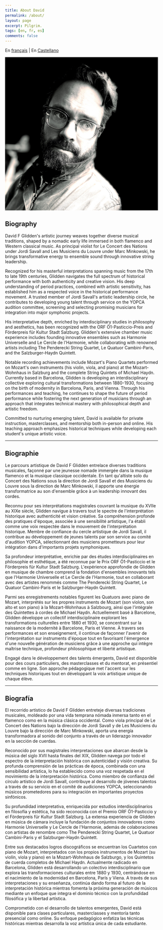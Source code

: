 ```yaml
---
title: About David
permalink: /about/
layout: page
excerpt: Pilgrim.
tags: [en, fr, es]
comments: false
---
```

En <a id="user-content-biographie" class="anchor" aria-label="Permalink: Biographie" href="#biographie">français</a> | En <a id="user-content-biografía" class="anchor" aria-label="Permalink: Biografía" href="#biografía">Castellano</a>

<img src="/assets/img/dfg.jpg">

## Biography

David F Glidden's artistic journey weaves together diverse musical traditions, shaped by a nomadic early life immersed in both flamenco and Western classical music. As principal violist for Le Concert des Nations under Jordi Savall and Les Musiciens du Louvre under Marc Minkowski, he brings transformative energy to ensemble sound through innovative string leadership.

Recognized for his masterful interpretations spanning music from the 17th to late 19th centuries, Glidden navigates the full spectrum of historical performance with both authenticity and creative vision. His deep understanding of period practices, combined with artistic sensitivity, has established him as a respected voice in the historical performance movement. A trusted member of Jordi Savall's artistic leadership circle, he contributes to developing young talent through service on the YOPCA audition committee, screening and selecting promising musicians for integration into major symphonic projects.

His interpretative depth, enriched by interdisciplinary studies in philosophy and aesthetics, has been recognized with the ORF Ö1-Pasticcio-Preis and Förderpreis für Kultur Stadt Salzburg. Glidden's extensive chamber music experience includes founding innovative ensembles such as Harmonie Universelle and Le Cercle de l'Harmonie, while collaborating with renowned artists including The Penderecki String Quartet, Le Quatuor Cambini-Paris, and the Salzburger-Haydn Quintett.

Notable recording achievements include Mozart's Piano Quartets performed on Mozart's own instruments (his violin, viola, and piano) at the Mozart-Wohnhaus in Salzburg and the complete String Quintets of Michael Haydn. Currently based in Barcelona, Glidden is developing an interdisciplinary collective exploring cultural transformations between 1880-1930, focusing on the birth of modernity in Barcelona, Paris, and Vienna. Through his performances and teaching, he continues to shape the future of period performance while fostering the next generation of musicians through an approach that integrates technical mastery with philosophical depth and artistic freedom.

Committed to nurturing emerging talent, David is available for private instruction, masterclasses, and mentorship both in-person and online. His teaching approach emphasizes historical techniques while developing each student's unique artistic voice.

***
## Biographie

Le parcours artistique de David F Glidden entrelace diverses traditions musicales, façonné par une jeunesse nomade immergée dans la musique flamenco et la musique classique occidentale. En tant qu'altiste solo du Concert des Nations sous la direction de Jordi Savall et des Musiciens du Louvre sous la direction de Marc Minkowski, il apporte une énergie transformatrice au son d'ensemble grâce à un leadership innovant des cordes.

Reconnu pour ses interprétations magistrales couvrant la musique du XVIIe au XIXe siècle, Glidden navigue à travers tout le spectre de l'interprétation historique avec authenticité et vision créative. Sa compréhension profonde des pratiques d'époque, associée à une sensibilité artistique, l'a établi comme une voix respectée dans le mouvement de l'interprétation historique. Membre de confiance du cercle artistique de Jordi Savall, il contribue au développement de jeunes talents par son service au comité d'audition YOPCA, sélectionnant des musiciens prometteurs pour leur intégration dans d'importants projets symphoniques.

Sa profondeur interprétative, enrichie par des études interdisciplinaires en philosophie et esthétique, a été reconnue par le Prix ORF Ö1-Pasticcio et le Förderpreis für Kultur Stadt Salzburg. L'expérience approfondie de Glidden en musique de chambre comprend la fondation d'ensembles innovants tels que l'Harmonie Universelle et Le Cercle de l'Harmonie, tout en collaborant avec des artistes renommés comme The Penderecki String Quartet, Le Quatuor Cambini-Paris et le Salzburger-Haydn Quintett.

Parmi ses enregistrements notables figurent les Quatuors avec piano de Mozart, interprétés sur les propres instruments de Mozart (son violon, son alto et son piano) à la Mozart-Wohnhaus à Salzbourg, ainsi que l'intégrale des Quintettes à cordes de Michael Haydn. Actuellement basé à Barcelone, Glidden développe un collectif interdisciplinaire explorant les transformations culturelles entre 1880 et 1930, se concentrant sur la naissance de la modernité à Barcelone, Paris et Vienne. À travers ses performances et son enseignement, il continue de façonner l'avenir de l'interprétation sur instruments d'époque tout en favorisant l'émergence d'une nouvelle génération de musiciens grâce à une approche qui intègre maîtrise technique, profondeur philosophique et liberté artistique.

Engagé dans le développement des talents émergents, David est disponible pour des cours particuliers, des masterclasses et du mentorat, en présentiel comme en ligne. Son approche pédagogique met l'accent sur les techniques historiques tout en développant la voix artistique unique de chaque élève.

***
## Biografía

El recorrido artístico de David F Glidden entreteje diversas tradiciones musicales, moldeado por una vida temprana nómada inmersa tanto en el flamenco como en la música clásica occidental. Como viola principal de Le Concert des Nations bajo la dirección de Jordi Savall y de Les Musiciens du Louvre bajo la dirección de Marc Minkowski, aporta una energía transformadora al sonido del conjunto a través de un liderazgo innovador en la sección de cuerdas.

Reconocido por sus magistrales interpretaciones que abarcan desde la música del siglo XVII hasta finales del XIX, Glidden navega por todo el espectro de la interpretación histórica con autenticidad y visión creativa. Su profunda comprensión de las prácticas de época, combinada con una sensibilidad artística, lo ha establecido como una voz respetada en el movimiento de la interpretación histórica. Como miembro de confianza del círculo artístico de Jordi Savall, contribuye al desarrollo de jóvenes talentos a través de su servicio en el comité de audiciones YOPCA, seleccionando músicos prometedores para su integración en importantes proyectos sinfónicos.

Su profundidad interpretativa, enriquecida por estudios interdisciplinarios en filosofía y estética, ha sido reconocida con el Premio ORF Ö1-Pasticcio y el Förderpreis für Kultur Stadt Salzburg. La extensa experiencia de Glidden en música de cámara incluye la fundación de conjuntos innovadores como Harmonie Universelle y Le Cercle de l'Harmonie, además de colaboraciones con artistas de renombre como The Penderecki String Quartet, Le Quatuor Cambini-Paris y el Salzburger-Haydn Quintett.

Entre sus destacados logros discográficos se encuentran los Cuartetos con piano de Mozart, interpretados con los propios instrumentos de Mozart (su violín, viola y piano) en la Mozart-Wohnhaus de Salzburgo, y los Quintetos de cuerda completos de Michael Haydn. Actualmente radicado en Barcelona, Glidden está desarrollando un colectivo interdisciplinario que explora las transformaciones culturales entre 1880 y 1930, centrándose en el nacimiento de la modernidad en Barcelona, París y Viena. A través de sus interpretaciones y su enseñanza, continúa dando forma al futuro de la interpretación histórica mientras fomenta la próxima generación de músicos mediante un enfoque que integra el dominio técnico con la profundidad filosófica y la libertad artística.

Comprometido con el desarrollo de talentos emergentes, David está disponible para clases particulares, masterclasses y mentoría tanto presencial como online. Su enfoque pedagógico enfatiza las técnicas históricas mientras desarrolla la voz artística única de cada estudiante.
